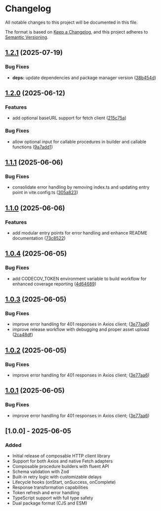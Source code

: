 # Changelog

All notable changes to this project will be documented in this file.

The format is based on [Keep a Changelog](https://keepachangelog.com/en/1.0.0/),
and this project adheres to [Semantic Versioning](https://semver.org/spec/v2.0.0.html).

## [1.2.1](https://github.com/thedammyking/composable-http-client/compare/composable-http-client-v1.2.0...composable-http-client-v1.2.1) (2025-07-19)


### Bug Fixes

* **deps:** update dependencies and package manager version ([38b454d](https://github.com/thedammyking/composable-http-client/commit/38b454d9588e8affe1fb739330e715eef54d7f2a))

## [1.2.0](https://github.com/thedammyking/composable-http-client/compare/composable-http-client-v1.1.1...composable-http-client-v1.2.0) (2025-06-12)


### Features

* add optional baseURL support for fetch client ([215c75a](https://github.com/thedammyking/composable-http-client/commit/215c75a729a6fea694ac693f65c42c1083e91309))


### Bug Fixes

* allow optional input for callable procedures in builder and callable functions ([9a7add1](https://github.com/thedammyking/composable-http-client/commit/9a7add18a63982dd5abd726c0c1562bd41a9ebba))

## [1.1.1](https://github.com/thedammyking/composable-http-client/compare/composable-http-client-v1.1.0...composable-http-client-v1.1.1) (2025-06-06)


### Bug Fixes

* consolidate error handling by removing index.ts and updating entry point in vite.config.ts ([305a823](https://github.com/thedammyking/composable-http-client/commit/305a82300b03cbb726beaee3f4a091f90c4b3c30))

## [1.1.0](https://github.com/thedammyking/composable-http-client/compare/composable-http-client-v1.0.4...composable-http-client-v1.1.0) (2025-06-06)


### Features

* add modular entry points for error handling and enhance README documentation ([73c8522](https://github.com/thedammyking/composable-http-client/commit/73c8522c1b1cdad2dee3aa4d7de8c2c2d1dcf6b3))

## [1.0.4](https://github.com/thedammyking/composable-http-client/compare/composable-http-client-v1.0.3...composable-http-client-v1.0.4) (2025-06-05)


### Bug Fixes

* add CODECOV_TOKEN environment variable to build workflow for enhanced coverage reporting ([4d64689](https://github.com/thedammyking/composable-http-client/commit/4d6468906477912b10a2988f304d63acb10004cd))

## [1.0.3](https://github.com/thedammyking/composable-http-client/compare/composable-http-client-v1.0.2...composable-http-client-v1.0.3) (2025-06-05)


### Bug Fixes

* improve error handling for 401 responses in Axios client; ([3e77aa6](https://github.com/thedammyking/composable-http-client/commit/3e77aa6ee0abf369655bb7037d913bb2a9c8afce))
* improve release workflow with debugging and proper asset upload ([2ca48df](https://github.com/thedammyking/composable-http-client/commit/2ca48dfbfd523e64e0efcc836009858d06124114))

## [1.0.2](https://github.com/thedammyking/composable-http-client/compare/composable-http-client-v1.0.1...composable-http-client-v1.0.2) (2025-06-05)


### Bug Fixes

* improve error handling for 401 responses in Axios client; ([3e77aa6](https://github.com/thedammyking/composable-http-client/commit/3e77aa6ee0abf369655bb7037d913bb2a9c8afce))

## [1.0.1](https://github.com/thedammyking/composable-http-client/compare/composable-http-client-v1.0.0...composable-http-client-v1.0.1) (2025-06-05)


### Bug Fixes

* improve error handling for 401 responses in Axios client; ([3e77aa6](https://github.com/thedammyking/composable-http-client/commit/3e77aa6ee0abf369655bb7037d913bb2a9c8afce))

## [1.0.0] - 2025-06-05

### Added

- Initial release of composable HTTP client library
- Support for both Axios and native Fetch adapters
- Composable procedure builders with fluent API
- Schema validation with Zod
- Built-in retry logic with customizable delays
- Lifecycle hooks (onStart, onSuccess, onComplete)
- Response transformation capabilities
- Token refresh and error handling
- TypeScript support with full type safety
- Dual package format (CJS and ESM)
